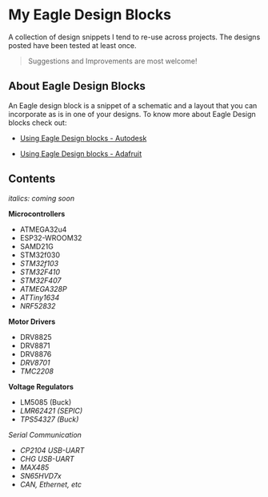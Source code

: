 # My Eagle Design Blocks

A collection of design snippets I tend to re-use across projects. The designs posted have been tested at least once.

> Suggestions and Improvements are most welcome!

## About Eagle Design Blocks
An Eagle design block is a snippet of a schematic and a layout that you can incorporate as is in one of your designs. To know more about Eagle Design blocks check out:
* [Using Eagle Design blocks - Autodesk](https://www.autodesk.com/products/eagle/blog/whats-new-in-autodesk-eagle-modular-design-blocks/)

* [Using Eagle Design blocks - Adafruit](https://learn.adafruit.com/making-pcbs-with-oshpark-and-eagle/creating-a-schematic-with-design-blocks)

## Contents
_italics: coming soon_

**Microcontrollers**
* ATMEGA32u4
* ESP32-WROOM32
* SAMD21G
* STM32f030
* _STM32f103_
* _STM32F410_
* _STM32F407_
* _ATMEGA328P_
* _ATTiny1634_
* _NRF52832_

**Motor Drivers**
* DRV8825
* DRV8871
* DRV8876
* _DRV8701_
* _TMC2208_

**Voltage Regulators**
* LM5085 (Buck)
* _LMR62421 (SEPIC)_
* _TPS54327 (Buck)_

_Serial Communication_
* _CP2104 USB-UART_
* _CHG USB-UART_
* _MAX485_
* _SN65HVD7x_
* _CAN, Ethernet, etc_

